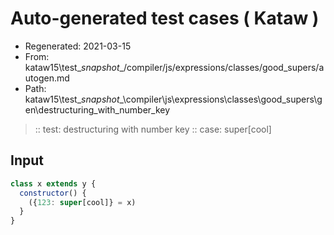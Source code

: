# Auto-generated test cases ( Kataw )
- Regenerated: 2021-03-15
- From: kataw15\test\__snapshot__/compiler/js/expressions/classes/good_supers/autogen.md
- Path: kataw15\test\__snapshot__\compiler\js\expressions\classes\good_supers\gen\destructuring_with_number_key
> :: test: destructuring with number key
> :: case: super[cool]
## Input

`````js
class x extends y {
  constructor() {
    ({123: super[cool]} = x)
  }
}
`````
